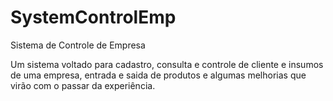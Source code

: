 # SystemControlEmp
Sistema de Controle de Empresa
 >> > 
Um sistema voltado para cadastro, consulta e controle de cliente e insumos de uma empresa, entrada e saida de produtos e algumas melhorias que virão com o passar da experiência.
